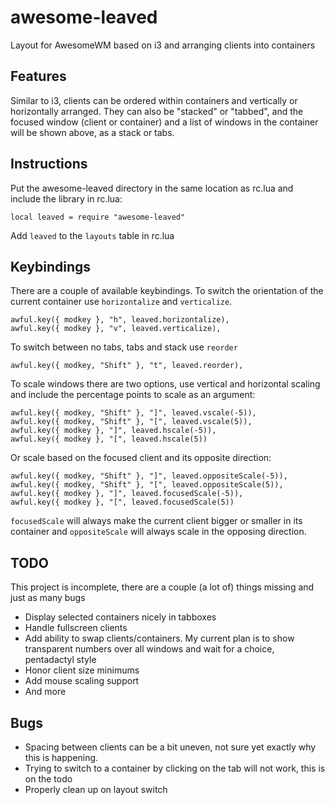 awesome-leaved
==============

Layout for AwesomeWM based on i3 and arranging clients into containers

Features
--------

Similar to i3, clients can be ordered within containers and vertically or horizontally arranged. They can also be "stacked" or "tabbed", and the focused window (client or container) and a list of windows in the container will be shown above, as a stack or tabs.

Instructions
------------

Put the awesome-leaved directory in the same location as rc.lua and include the library in rc.lua:

    local leaved = require "awesome-leaved"
    
Add `leaved` to the `layouts` table in rc.lua

Keybindings
-----------

There are a couple of available keybindings.
To switch the orientation of the current container use `horizontalize` and `verticalize`.

    awful.key({ modkey }, "h", leaved.horizontalize),
    awful.key({ modkey }, "v", leaved.verticalize),

To switch between no tabs, tabs and stack use `reorder`

    awful.key({ modkey, "Shift" }, "t", leaved.reorder),


To scale windows there are two options, use vertical and horizontal scaling and include the percentage points to scale as an argument:

    awful.key({ modkey, "Shift" }, "]", leaved.vscale(-5)),
    awful.key({ modkey, "Shift" }, "[", leaved.vscale(5)),
    awful.key({ modkey }, "]", leaved.hscale(-5)),
    awful.key({ modkey }, "[", leaved.hscale(5))

Or scale based on the focused client and its opposite direction:

    awful.key({ modkey, "Shift" }, "]", leaved.oppositeScale(-5)),
    awful.key({ modkey, "Shift" }, "[", leaved.oppositeScale(5)),
    awful.key({ modkey }, "]", leaved.focusedScale(-5)),
    awful.key({ modkey }, "[", leaved.focusedScale(5))

`focusedScale` will always make the current client bigger or smaller in its container and `oppositeScale` will always scale in the opposing direction.

TODO
----

This project is incomplete, there are a couple (a lot of) things missing and just as many bugs

* Display selected containers nicely in tabboxes
* Handle fullscreen clients
* Add ability to swap clients/containers. My current plan is to show transparent numbers over all windows and wait for a choice, pentadactyl style
* Honor client size minimums
* Add mouse scaling support
* And more

Bugs
----

* Spacing between clients can be a bit uneven, not sure yet exactly why this is happening.
* Trying to switch to a container by clicking on the tab will not work, this is on the todo
* Properly clean up on layout switch
